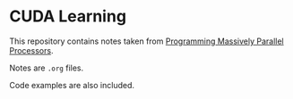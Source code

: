 # CUDA Learning

This repository contains notes taken from [Programming Massively Parallel Processors](https://a.co/d/5N2d6Ic).

Notes are `.org` files. 

Code examples are also included.